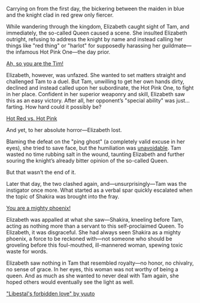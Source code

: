 <!-- title: Some queen, eh? -->

Carrying on from the first day, the bickering between the maiden in blue and the knight clad in red grew only fiercer.

While wandering through the kingdom, Elizabeth caught sight of Tam, and immediately, the so-called Queen caused a scene. She insulted Elizabeth outright, refusing to address the knight by name and instead calling her things like "red thing" or "harlot" for supposedly harassing her guildmate—the infamous Hot Pink One—the day prior.

[Ah, so you are the Tim!](#embed:https://www.youtube.com/live/M3cuDNZrIKM?feature=shared\&t=7039)

Elizabeth, however, was unfazed. She wanted to set matters straight and challenged Tam to a duel. But Tam, unwilling to get her own hands dirty, declined and instead called upon her subordinate, the Hot Pink One, to fight in her place. Confident in her superior weaponry and skill, Elizabeth saw this as an easy victory. After all, her opponent’s "special ability" was just… farting. How hard could it possibly be?

[Hot Red vs. Hot Pink](#embed:https://www.youtube.com/live/M3cuDNZrIKM?t=7494)

And yet, to her absolute horror—Elizabeth lost.

Blaming the defeat on the "ping ghost" (a completely valid excuse in her eyes), she tried to save face, but the humiliation was [unavoidable](https://www.youtube.com/live/M3cuDNZrIKM?feature=shared\&t=7553). Tam wasted no time rubbing salt in the wound, taunting Elizabeth and further souring the knight’s already bitter opinion of the so-called Queen.

But that wasn’t the end of it.

Later that day, the two clashed again, and—unsurprisingly—Tam was the instigator once more. What started as a verbal spar quickly escalated when the topic of Shakira was brought into the fray.

[You are a mighty phoenix!](#embed:https://www.youtube.com/live/M3cuDNZrIKM?feature=shared\&t=7788)

Elizabeth was appalled at what she saw—Shakira, kneeling before Tam, acting as nothing more than a servant to this self-proclaimed Queen. To Elizabeth, it was disgraceful. She had always seen Shakira as a mighty phoenix, a force to be reckoned with—not someone who should be groveling before this foul-mouthed, ill-mannered woman, spewing toxic waste for words.

Elizabeth saw nothing in Tam that resembled royalty—no honor, no chivalry, no sense of grace. In her eyes, this woman was not worthy of being a queen. And as much as she wanted to never deal with Tam again, she hoped others would eventually see the light as well.

["Libestal's forbidden love" by yuuto](https://x.com/yuutomeh97/status/1830490741384356254)

